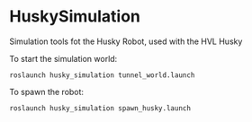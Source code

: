 # HuskySimulation
Simulation tools fot the Husky Robot, used with the HVL Husky

To start the simulation world:
```
roslaunch husky_simulation tunnel_world.launch
```

To spawn the robot:
```
roslaunch husky_simulation spawn_husky.launch
```

